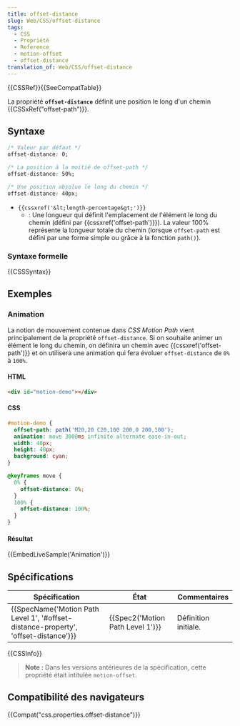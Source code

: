 ```yaml
---
title: offset-distance
slug: Web/CSS/offset-distance
tags:
  - CSS
  - Propriété
  - Reference
  - motion-offset
  - offset-distance
translation_of: Web/CSS/offset-distance
---
```

{{CSSRef}}{{SeeCompatTable}}

La propriété **`offset-distance`** définit une position le long d'un chemin {{CSSxRef("offset-path")}}.

## Syntaxe

```css
/* Valeur par défaut */
offset-distance: 0;

/* La position à la moitié de offset-path */
offset-distance: 50%;

/* Une position absolue le long du chemin */
offset-distance: 40px;
```

- `{{cssxref('&lt;length-percentage&gt;')}}`
  - : Une longueur qui définit l'emplacement de l'élément le long du chemin (défini par {{cssxref('offset-path')}}). La valeur 100% représente la longueur totale du chemin (lorsque `offset-path` est défini par une forme simple ou grâce à la fonction `path()`).

### Syntaxe formelle

{{CSSSyntax}}

## Exemples

### Animation

La notion de mouvement contenue dans _CSS Motion Path_ vient principalement de la propriété `offset-distance`. Si on souhaite animer un élément le long du chemin, on définira un chemin avec {{cssxref('offset-path')}} et on utilisera une animation qui fera évoluer `offset-distance` de `0%` à `100%`.

#### HTML

```html
<div id="motion-demo"></div>
```

#### CSS

```css
#motion-demo {
  offset-path: path('M20,20 C20,100 200,0 200,100');
  animation: move 3000ms infinite alternate ease-in-out;
  width: 40px;
  height: 40px;
  background: cyan;
}

@keyframes move {
  0% {
    offset-distance: 0%;
  }
  100% {
    offset-distance: 100%;
  }
}
```

#### Résultat

{{EmbedLiveSample('Animation')}}

## Spécifications

| Spécification                                                                                                    | État                                         | Commentaires         |
| ---------------------------------------------------------------------------------------------------------------- | -------------------------------------------- | -------------------- |
| {{SpecName('Motion Path Level 1', '#offset-distance-property', 'offset-distance')}} | {{Spec2('Motion Path Level 1')}} | Définition initiale. |

{{CSSInfo}}

> **Note :** Dans les versions antérieures de la spécification, cette propriété était intitulée `motion-offset`.

## Compatibilité des navigateurs

{{Compat("css.properties.offset-distance")}}

